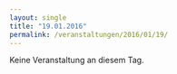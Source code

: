```yaml
---
layout: single
title: "19.01.2016"
permalink: /veranstaltungen/2016/01/19/
---
```


Keine Veranstaltung an diesem Tag.
